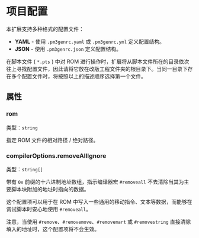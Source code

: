 # 项目配置

本扩展支持多种格式的配置文件：

- **YAML** - 使用 ``.pm3genrc.yaml`` 或 ``.pm3genrc.yml`` 定义配置结构。
- **JSON** - 使用 ``.pm3genrc.json`` 定义配置结构。

在脚本文件 ( ``*.pts`` ) 中对 ROM 进行操作时，扩展将从脚本文件所在的目录依次往上寻找配置文件，因此请将它放在改版工程文件夹的根目录下。当同一目录下存在多个配置文件时，将按照以上的描述顺序选择第一个文件。

## 属性

### rom

类型：``string``

指定 ROM 文件的相对路径 / 绝对路径。

### compilerOptions.removeAllIgnore

类型：``string[]``

带有 ``0x`` 前缀的十六进制地址数组，指示编译器宏 ``#removeall`` 不去清除当其为主要脚本块附加的地址时指向的数据。

这个配置项可以用于在 ROM 中写入一些通用的移动指令、文本等数据，而能够在调试脚本时安心地使用 ``#removeall``。

注意，当使用 ``#remove``、``#removemove``、``#removemart`` 或 ``#removestring`` 直接清除填入的地址时，这个配置项将不会生效。